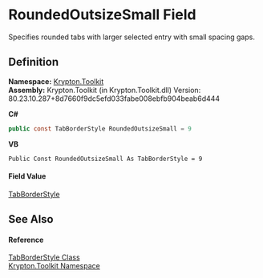 # RoundedOutsizeSmall Field


Specifies rounded tabs with larger selected entry with small spacing gaps.



## Definition
**Namespace:** <a href="79d2eac2-21f4-54ff-7552-b20c33c30600.md">Krypton.Toolkit</a>  
**Assembly:** Krypton.Toolkit (in Krypton.Toolkit.dll) Version: 80.23.10.287+8d7660f9dc5efd033fabe008ebfb904beab6d444

**C#**
``` C#
public const TabBorderStyle RoundedOutsizeSmall = 9
```
**VB**
``` VB
Public Const RoundedOutsizeSmall As TabBorderStyle = 9
```



#### Field Value
<a href="1270c858-0b34-774e-682b-387b0276c3be.md">TabBorderStyle</a>

## See Also


#### Reference
<a href="1270c858-0b34-774e-682b-387b0276c3be.md">TabBorderStyle Class</a>  
<a href="79d2eac2-21f4-54ff-7552-b20c33c30600.md">Krypton.Toolkit Namespace</a>  
